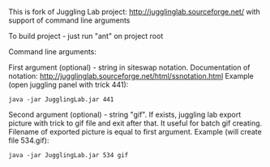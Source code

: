 This is fork of Juggling Lab project: http://jugglinglab.sourceforge.net/ with support of command line arguments

To build project - just run "ant" on project root

Command line arguments:

First argument  (optional) - string in siteswap notation. Documentation of notation: http://jugglinglab.sourceforge.net/html/ssnotation.html
Example (open juggling panel with trick 441):
```
java -jar JugglingLab.jar 441
```
 
Second argument (optional) - string "gif". If exists, juggling lab export picture with trick to gif file and exit after that. It useful for batch gif creating. Filename of exported picture is equal to first argument.
Example (will create file 534.gif): 
```
java -jar JugglingLab.jar 534 gif
```

